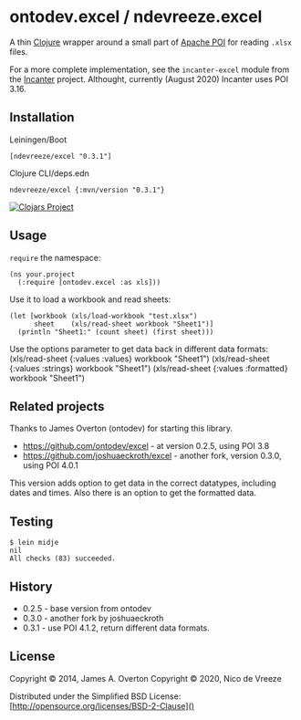 # ontodev.excel / ndevreeze.excel 

A thin [Clojure](http://clojure.org) wrapper around a small part of [Apache POI](http://poi.apache.org) for reading `.xlsx` files. 

For a more complete implementation, see the `incanter-excel` module from the [Incanter](https://github.com/liebke/incanter) project. Althought, currently (August 2020) Incanter uses POI 3.16.

## Installation

Leiningen/Boot

    [ndevreeze/excel "0.3.1"]

Clojure CLI/deps.edn

    ndevreeze/excel {:mvn/version "0.3.1"}

[![Clojars Project](https://img.shields.io/clojars/v/ndevreeze/excel.svg)](https://clojars.org/ndevreeze/excel)

## Usage

`require` the namespace:

    (ns your.project
      (:require [ontodev.excel :as xls]))

Use it to load a workbook and read sheets:

    (let [workbook (xls/load-workbook "test.xlsx")
          sheet    (xls/read-sheet workbook "Sheet1")]
      (println "Sheet1:" (count sheet) (first sheet)))

Use the options parameter to get data back in different data formats:
    (xls/read-sheet {:values :values} workbook "Sheet1")
    (xls/read-sheet {:values :strings} workbook "Sheet1")
    (xls/read-sheet {:values :formatted} workbook "Sheet1")

## Related projects

Thanks to James Overton (ontodev) for starting this library.

* https://github.com/ontodev/excel - at version 0.2.5, using POI 3.8
* https://github.com/joshuaeckroth/excel - another fork, version 0.3.0, using POI 4.0.1

This version adds option to get data in the correct datatypes, including dates and times. Also there is an option to get the formatted data.

## Testing

    $ lein midje
    nil
    All checks (83) succeeded.

## History

* 0.2.5 - base version from ontodev
* 0.3.0 - another fork by joshuaeckroth
* 0.3.1 - use POI 4.1.2, return different data formats.

## License

Copyright © 2014, James A. Overton
Copyright © 2020, Nico de Vreeze

Distributed under the Simplified BSD License: [http://opensource.org/licenses/BSD-2-Clause]()

